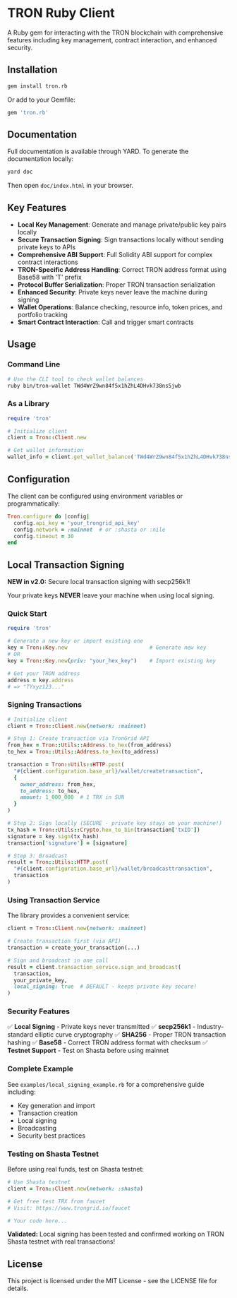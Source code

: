# TRON Ruby Client

A Ruby gem for interacting with the TRON blockchain with comprehensive features including key management, contract interaction, and enhanced security.

## Installation

```bash
gem install tron.rb
```

Or add to your Gemfile:

```ruby
gem 'tron.rb'
```

## Documentation

Full documentation is available through YARD. To generate the documentation locally:

```bash
yard doc
```

Then open `doc/index.html` in your browser.

## Key Features

- **Local Key Management**: Generate and manage private/public key pairs locally
- **Secure Transaction Signing**: Sign transactions locally without sending private keys to APIs
- **Comprehensive ABI Support**: Full Solidity ABI support for complex contract interactions
- **TRON-Specific Address Handling**: Correct TRON address format using Base58 with 'T' prefix
- **Protocol Buffer Serialization**: Proper TRON transaction serialization
- **Enhanced Security**: Private keys never leave the machine during signing
- **Wallet Operations**: Balance checking, resource info, token prices, and portfolio tracking
- **Smart Contract Interaction**: Call and trigger smart contracts

## Usage

### Command Line

```bash
# Use the CLI tool to check wallet balances
ruby bin/tron-wallet TWd4WrZ9wn84f5x1hZhL4DHvk738ns5jwb
```

### As a Library

```ruby
require 'tron'

# Initialize client
client = Tron::Client.new

# Get wallet information
wallet_info = client.get_wallet_balance('TWd4WrZ9wn84f5x1hZhL4DHvk738ns5jwb')
```

## Configuration

The client can be configured using environment variables or programmatically:

```ruby
Tron.configure do |config|
  config.api_key = 'your_trongrid_api_key'
  config.network = :mainnet  # or :shasta or :nile
  config.timeout = 30
end
```

## Local Transaction Signing

**NEW in v2.0:** Secure local transaction signing with secp256k1!

Your private keys **NEVER** leave your machine when using local signing.

### Quick Start

```ruby
require 'tron'

# Generate a new key or import existing one
key = Tron::Key.new                          # Generate new key
# OR
key = Tron::Key.new(priv: "your_hex_key")    # Import existing key

# Get your TRON address
address = key.address
# => "TYxyz123..."
```

### Signing Transactions

```ruby
# Initialize client
client = Tron::Client.new(network: :mainnet)

# Step 1: Create transaction via TronGrid API
from_hex = Tron::Utils::Address.to_hex(from_address)
to_hex = Tron::Utils::Address.to_hex(to_address)

transaction = Tron::Utils::HTTP.post(
  "#{client.configuration.base_url}/wallet/createtransaction",
  {
    owner_address: from_hex,
    to_address: to_hex,
    amount: 1_000_000  # 1 TRX in SUN
  }
)

# Step 2: Sign locally (SECURE - private key stays on your machine!)
tx_hash = Tron::Utils::Crypto.hex_to_bin(transaction['txID'])
signature = key.sign(tx_hash)
transaction['signature'] = [signature]

# Step 3: Broadcast
result = Tron::Utils::HTTP.post(
  "#{client.configuration.base_url}/wallet/broadcasttransaction",
  transaction
)
```

### Using Transaction Service

The library provides a convenient service:

```ruby
client = Tron::Client.new(network: :mainnet)

# Create transaction first (via API)
transaction = create_your_transaction(...)

# Sign and broadcast in one call
result = client.transaction_service.sign_and_broadcast(
  transaction,
  your_private_key,
  local_signing: true  # DEFAULT - keeps private key secure!
)
```

### Security Features

✅ **Local Signing** - Private keys never transmitted
✅ **secp256k1** - Industry-standard elliptic curve cryptography
✅ **SHA256** - Proper TRON transaction hashing
✅ **Base58** - Correct TRON address format with checksum
✅ **Testnet Support** - Test on Shasta before using mainnet

### Complete Example

See `examples/local_signing_example.rb` for a comprehensive guide including:
- Key generation and import
- Transaction creation
- Local signing
- Broadcasting
- Security best practices

### Testing on Shasta Testnet

Before using real funds, test on Shasta testnet:

```ruby
# Use Shasta testnet
client = Tron::Client.new(network: :shasta)

# Get free test TRX from faucet
# Visit: https://www.trongrid.io/faucet

# Your code here...
```

**Validated:** Local signing has been tested and confirmed working on TRON Shasta testnet with real transactions!

## License

This project is licensed under the MIT License - see the LICENSE file for details.
